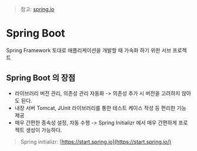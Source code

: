 >참고: [spring.io](https://spring.io/)
# Spring Boot
Spring Framework 토대로 애플리케이션을 개발할 때 가속화 하기 위한 서브 프로젝트

## Spring Boot 의 장점
+  라이브러리 버전 관리, 의존성 관리 자동화 -> 의존성 추가 시 버전을 고려하지 않아도 된다.
+  내장 서버 Tomcat, JUnit 라이브러리를 통한 테스트 케이스 작성 등 편리한 기능 제공
+  매우 간편한 종속성 설정, 자동 수행 -> Spring Initializr 에서 매우 간편하게 프로젝트 생성이 가능하다.

>Spring initializr: [https://start.spring.io](https://start.spring.io/)

